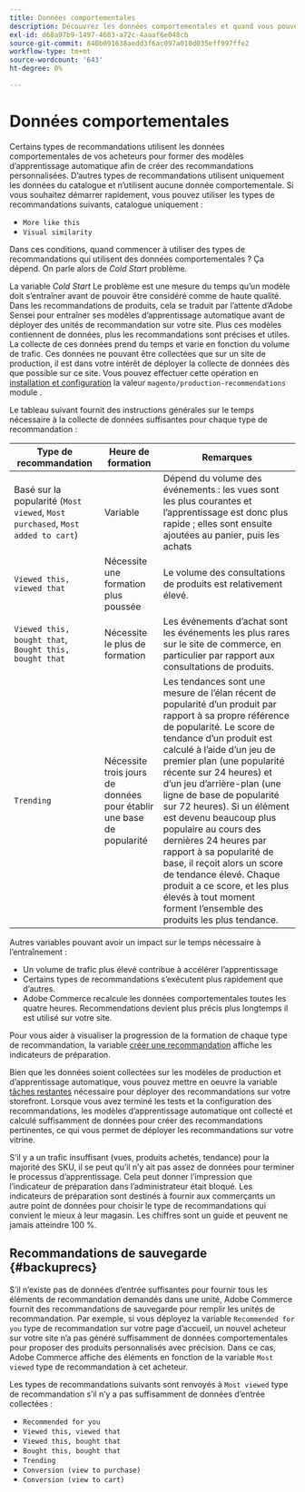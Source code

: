 ```yaml
---
title: Données comportementales
description: Découvrez les données comportementales et quand vous pouvez commencer à les utiliser.
exl-id: d68a97b9-1497-4603-a72c-4aaaf6e048cb
source-git-commit: 840b091638aedd3f6ac097a010d035eff997ffe2
workflow-type: tm+mt
source-wordcount: '643'
ht-degree: 0%

---
```


# Données comportementales

Certains types de recommandations utilisent les données comportementales de vos acheteurs pour former des modèles d’apprentissage automatique afin de créer des recommandations personnalisées. D’autres types de recommandations utilisent uniquement les données du catalogue et n’utilisent aucune donnée comportementale. Si vous souhaitez démarrer rapidement, vous pouvez utiliser les types de recommandations suivants, catalogue uniquement :

- `More like this`
- `Visual similarity`

Dans ces conditions, quand commencer à utiliser des types de recommandations qui utilisent des données comportementales ? Ça dépend. On parle alors de _Cold Start_ problème.

La variable _Cold Start_ Le problème est une mesure du temps qu’un modèle doit s’entraîner avant de pouvoir être considéré comme de haute qualité. Dans les recommandations de produits, cela se traduit par l’attente d’Adobe Sensei pour entraîner ses modèles d’apprentissage automatique avant de déployer des unités de recommandation sur votre site. Plus ces modèles contiennent de données, plus les recommandations sont précises et utiles. La collecte de ces données prend du temps et varie en fonction du volume de trafic. Ces données ne pouvant être collectées que sur un site de production, il est dans votre intérêt de déployer la collecte de données dès que possible sur ce site. Vous pouvez effectuer cette opération en [installation et configuration](install-configure.md) la valeur `magento/production-recommendations` module .

Le tableau suivant fournit des instructions générales sur le temps nécessaire à la collecte de données suffisantes pour chaque type de recommandation :

| Type de recommandation | Heure de formation | Remarques |
|---|---|---|
| Basé sur la popularité (`Most viewed`, `Most purchased`, `Most added to cart`) | Variable | Dépend du volume des événements : les vues sont les plus courantes et l’apprentissage est donc plus rapide ; elles sont ensuite ajoutées au panier, puis les achats |
| `Viewed this, viewed that` | Nécessite une formation plus poussée | Le volume des consultations de produits est relativement élevé. |
| `Viewed this, bought that`, `Bought this, bought that` | Nécessite le plus de formation | Les événements d’achat sont les événements les plus rares sur le site de commerce, en particulier par rapport aux consultations de produits. |
| `Trending` | Nécessite trois jours de données pour établir une base de popularité | Les tendances sont une mesure de l’élan récent de popularité d’un produit par rapport à sa propre référence de popularité. Le score de tendance d’un produit est calculé à l’aide d’un jeu de premier plan (une popularité récente sur 24 heures) et d’un jeu d’arrière-plan (une ligne de base de popularité sur 72 heures). Si un élément est devenu beaucoup plus populaire au cours des dernières 24 heures par rapport à sa popularité de base, il reçoit alors un score de tendance élevé. Chaque produit a ce score, et les plus élevés à tout moment forment l’ensemble des produits les plus tendance. |

Autres variables pouvant avoir un impact sur le temps nécessaire à l’entraînement :

- Un volume de trafic plus élevé contribue à accélérer l’apprentissage
- Certains types de recommandations s’exécutent plus rapidement que d’autres.
- Adobe Commerce recalcule les données comportementales toutes les quatre heures. Recommendations devient plus précis plus longtemps il est utilisé sur votre site.

Pour vous aider à visualiser la progression de la formation de chaque type de recommandation, la variable [créer une recommandation](create.md) affiche les indicateurs de préparation.

Bien que les données soient collectées sur les modèles de production et d’apprentissage automatique, vous pouvez mettre en oeuvre la variable [tâches restantes](implementation-workflow.md) nécessaire pour déployer des recommandations sur votre storefront. Lorsque vous avez terminé les tests et la configuration des recommandations, les modèles d’apprentissage automatique ont collecté et calculé suffisamment de données pour créer des recommandations pertinentes, ce qui vous permet de déployer les recommandations sur votre vitrine.

S’il y a un trafic insuffisant (vues, produits achetés, tendance) pour la majorité des SKU, il se peut qu’il n’y ait pas assez de données pour terminer le processus d’apprentissage. Cela peut donner l’impression que l’indicateur de préparation dans l’administrateur était bloqué.
Les indicateurs de préparation sont destinés à fournir aux commerçants un autre point de données pour choisir le type de recommandations qui convient le mieux à leur magasin. Les chiffres sont un guide et peuvent ne jamais atteindre 100 %.

## Recommandations de sauvegarde {#backuprecs}

S’il n’existe pas de données d’entrée suffisantes pour fournir tous les éléments de recommandation demandés dans une unité, Adobe Commerce fournit des recommandations de sauvegarde pour remplir les unités de recommandation. Par exemple, si vous déployez la variable `Recommended for you` type de recommandation sur votre page d’accueil, un nouvel acheteur sur votre site n’a pas généré suffisamment de données comportementales pour proposer des produits personnalisés avec précision. Dans ce cas, Adobe Commerce affiche des éléments en fonction de la variable `Most viewed` type de recommandation à cet acheteur.

Les types de recommandations suivants sont renvoyés à `Most viewed` type de recommandation s’il n’y a pas suffisamment de données d’entrée collectées :

- `Recommended for you`
- `Viewed this, viewed that`
- `Viewed this, bought that`
- `Bought this, bought that`
- `Trending`
- `Conversion (view to purchase)`
- `Conversion (view to cart)`
